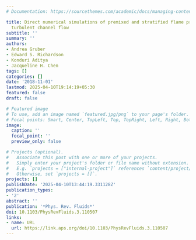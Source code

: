 ```yaml
---
# Documentation: https://sourcethemes.com/academic/docs/managing-content/

title: Direct numerical simulations of premixed and stratified flame propagation in
  turbulent channel flow
subtitle: ''
summary: ''
authors:
- Andrea Gruber
- Edward S. Richardson
- Konduri Aditya
- Jacqueline H. Chen
tags: []
categories: []
date: '2018-11-01'
lastmod: 2025-04-10T19:14:19+05:30
featured: false
draft: false

# Featured image
# To use, add an image named `featured.jpg/png` to your page's folder.
# Focal points: Smart, Center, TopLeft, Top, TopRight, Left, Right, BottomLeft, Bottom, BottomRight.
image:
  caption: ''
  focal_point: ''
  preview_only: false

# Projects (optional).
#   Associate this post with one or more of your projects.
#   Simply enter your project's folder or file name without extension.
#   E.g. `projects = ["internal-project"]` references `content/project/deep-learning/index.md`.
#   Otherwise, set `projects = []`.
projects: []
publishDate: '2025-04-10T13:44:19.331128Z'
publication_types:
- '2'
abstract: ''
publication: '*Phys. Rev. Fluids*'
doi: 10.1103/PhysRevFluids.3.110507
links:
- name: URL
  url: https://link.aps.org/doi/10.1103/PhysRevFluids.3.110507
---
```

